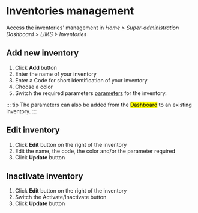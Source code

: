 # Inventories management

Access the inventories' management in *Home > Super-administration Dashboard > LIMS > Inventories*

## Add new inventory

1. Click **Add** button
2. Enter the name of your inventory
3. Enter a Code for short identification of your inventory
4. Choose a color
5. Switch the required parameters [parameters](/laboratory-information-management-system/dashboard-parameters.html#parameters) for the inventory.

::: tip 
The parameters can also be added from the <mark>Dashboard</mark> to an existing inventory.
:::

## Edit inventory

1. Click **Edit** button on the right of the inventory
2. Edit the name, the code, the color and/or the parameter required
3. Click **Update** button

## Inactivate inventory

1. Click **Edit** button on the right of the inventory
2. Switch the Activate/Inactivate button
3. Click **Update** button
